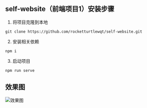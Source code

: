 ## self-website（前端项目1）安装步骤

1. 将项目克隆到本地

```shell
git clone https://github.com/rocketturtlewqt/self-website.git
```

2. 安装相关依赖

```shell
npm i
```

3. 启动项目

```shell
npm run serve
```

## 效果图

![效果图](https://rocketturtlewqt.github.io/20210630101524aft.png)